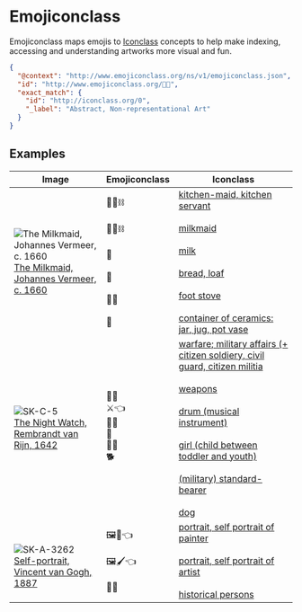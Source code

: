 # Emojiconclass

Emojiconclass maps emojis to [Iconclass](http://iconclass.org/) concepts to help make indexing, accessing and understanding artworks more visual and fun.

~~~json
{
  "@context": "http://www.emojiconclass.org/ns/v1/emojiconclass.json",
  "id": "http://www.emojiconclass.org/🎨🤔",
  "exact_match": {
    "id": "http://iconclass.org/0",
    "_label": "Abstract, Non-representational Art"
  }
}
~~~



## Examples

| Image                                                        | Emojiconclass                                                | Iconclass                                                    |
| ------------------------------------------------------------ | ------------------------------------------------------------ | ------------------------------------------------------------ |
| ![The Milkmaid, Johannes Vermeer, c. 1660](https://lh3.googleusercontent.com/cRtF3WdYfRQEraAcQz8dWDJOq3XsRX-h244rOw6zwkHtxy7NHjJOany7u4I2EG_uMAfNwBLHkFyLMENzpmfBTSYXIH_F=w300)<br />[The Milkmaid, Johannes Vermeer, c. 1660](http://hdl.handle.net/10934/RM0001.COLLECT.6417) | 👩‍🍳️⛓️<br /><br />🥛👩⛓️<br /><br />🥛<br /><br />🍞<br /><br />🦶🔥<br /><br />🏺 | [kitchen-maid, kitchen servant](http://iconclass.org/41C222)<br /><br />[milkmaid](http://iconclass.org/47I22311)<br /><br />[milk](http://iconclass.org/41C6413)<br /><br />[bread, loaf](http://iconclass.org/41C621)<br /><br />[foot stove](http://iconclass.org/41B23)<br /><br />[container of ceramics: jar, jug, pot vase](http://iconclass.org/41A773) |
| ![SK-C-5](https://lh3.googleusercontent.com/J-mxAE7CPu-DXIOx4QKBtb0GC4ud37da1QK7CzbTIDswmvZHXhLm4Tv2-1H3iBXJWAW_bHm7dMl3j5wv_XiWAg55VOM=w300)<br />[The Night Watch, Rembrandt van Rijn, 1642](http://hdl.handle.net/10934/RM0001.COLLECT.5216) | 💂🧑<br />⚔️👈<br />🥁🎵<br />👧<br />💂🏴<br />🐕                     | [warfare; military affairs (+ citizen soldiery, civil guard, citizen militia](http://iconclass.org/45(+26))<br /><br />[weapons](http://iconclass.org/45C1)<br /><br />[drum (musical instrument)](http://iconclass.org/48C7341)<br /><br />[girl (child between toddler and youth)](http://iconclass.org/31D11222)<br/><br />[(military) standard-bearer](http://iconclass.org/45D12)<br /><br />[dog](http://iconclass.org/34B11) |
| <br />![SK-A-3262](https://lh3.googleusercontent.com/Ckjq-HkB2XhEsbuMsei0MR5fLTODfkcXY8qQTG-XLHVxE0jLO9DnSYaVE8n1kCrcm9AMKzoWB2w03LrY0v7eoj5hYw=w300)<br />[Self-portrait, Vincent van Gogh, 1887](http://hdl.handle.net/10934/RM0001.COLLECT.9617) | 🖼️🎨👈<br /><br />🖼️🖌️👈<br /><br />📜👥                             | [portrait, self portrait of painter](http://iconclass.org/48C513)<br/><br />[portrait, self portrait of artist](http://iconclass.org/48B3)<br/><br />[historical persons](http://iconclass.org/61B2) |





